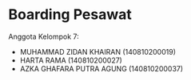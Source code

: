 # Boarding Pesawat

Anggota Kelompok 7:
* MUHAMMAD ZIDAN KHAIRAN (140810200019)
* HARTA RAMA (140810200027)
* AZKA GHAFARA PUTRA AGUNG (140810200037)

